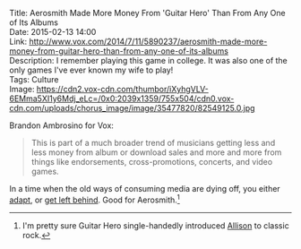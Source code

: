 Title: Aerosmith Made More Money From 'Guitar Hero' Than From Any One of Its Albums  
Date: 2015-02-13 14:00  
Link: http://www.vox.com/2014/7/11/5890237/aerosmith-made-more-money-from-guitar-hero-than-from-any-one-of-its-albums  
Description: I remember playing this game in college. It was also one of the only games I've ever known my wife to play!  
Tags: Culture  
Image: https://cdn2.vox-cdn.com/thumbor/iXyhgVLV-6EMma5XI1y6Mdj_eLc=/0x0:2039x1359/755x504/cdn0.vox-cdn.com/uploads/chorus_image/image/35477820/82549125.0.jpg  

Brandon Ambrosino for Vox:

> This is part of a much broader trend of musicians getting less and less money from album or download sales and more and more from things like endorsements, cross-promotions, concerts, and video games.

In a time when the old ways of consuming media are dying off, you either [adapt][1], or [get left behind][2]. Good for Aerosmith.[^1]

[^1]: I'm pretty sure Guitar Hero single-handedly introduced [Allison][a] to classic rock.

[a]: http://www.twitter.com/venusautumn "Allison on Twitter"

[1]: http://www.aboveavalon.com/notes/2015/2/5/apples-new-music-strategy "Above Avalon: 'Apple's New Music Strategy'"
[2]: http://mashable.com/2012/07/24/music-sales-decline/ "Mashable: 'Music Sales Decline'"